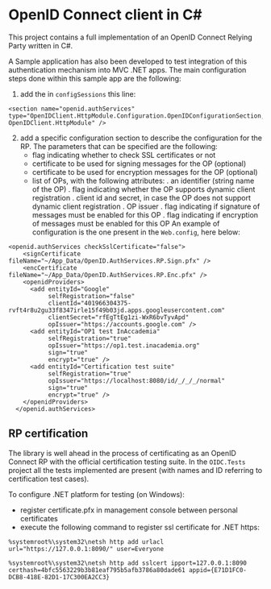 OpenID Connect client in C#
===========================

This project contains a full implementation of an OpenID Connect Relying Party written in C#.

A Sample application has also been developed to test integration of this authentication mechanism into MVC .NET apps.
The main configuration steps done within this sample app are the following:
1. add the in ``configSessions`` this line:
```
<section name="openid.authServices" type="OpenIDClient.HttpModule.Configuration.OpenIDConfigurationSection, OpenIDClient.HttpModule" />
```
2. add a specific configuration section to describe the configuration for the RP.
   The parameters that can be specified are the following:
   - flag indicating whether to check SSL certificates or not
   - certificate to be used for signing messages for the OP (optional)
   - certificate to be used for encryption messages for the OP (optional)
   - list of OPs, with the following attributes:
     . an identifier (string name of the OP)
	 . flag indicating whether the OP supports dynamic client registration
	 . client id and secret, in case the OP does not support dynamic client registration
	 . OP issuer
	 . flag indicating if signature of messages must be enabled for this OP
	 . flag indicating if encryption of messages must be enabled for this OP
  An example of configuration is the one present in the ``Web.config``, here below:
```
<openid.authServices checkSslCertificate="false">
    <signCertificate fileName="~/App_Data/OpenID.AuthServices.RP.Sign.pfx" />
    <encCertificate fileName="~/App_Data/OpenID.AuthServices.RP.Enc.pfx" />
    <openidProviders>
      <add entityId="Google"
           selfRegistration="false"
           clientId="401966304375-rvft4r8u2gu33f8347irle15f49b03jd.apps.googleusercontent.com"
           clientSecret="rfEgTtEg1zi-WxR6bvTyvApd"
           opIssuer="https://accounts.google.com" />
      <add entityId="OP1 test InAccademia"
           selfRegistration="true"
           opIssuer="https://op1.test.inacademia.org"
           sign="true"
           encrypt="true" />
      <add entityId="Certification test suite"
           selfRegistration="true"
           opIssuer="https://localhost:8080/id/_/_/_/normal"
           sign="true"
           encrypt="true" />
    </openidProviders>
  </openid.authServices>
```

## RP certification
The library is well ahead in the process of certificating as an OpenID Connect RP with the official certification testing suite.
In the ``OIDC.Tests`` project all the tests implemented are present (with names and ID referring to certification test cases).

To configure .NET platform for testing (on Windows):
- register certificate.pfx in management console between personal certificates
- execute the following command to register ssl certificate for .NET https:
```
%systemroot%\system32\netsh http add urlacl url="https://127.0.0.1:8090/" user=Everyone

%systemroot%\system32\netsh http add sslcert ipport=127.0.0.1:8090 certhash=4bfc5563229b3b81eaf795b5afb3786a80dade61 appid={E71D1FC0-DCB8-418E-82D1-17C300EA2CC3}
```
